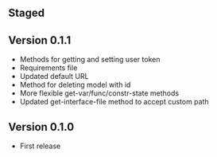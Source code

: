 ## Staged

## Version 0.1.1
* Methods for getting and setting user token
* Requirements file
* Updated default URL
* Method for deleting model with id
* More flexible get-var/func/constr-state methods
* Updated get-interface-file method to accept custom path

## Version 0.1.0
* First release